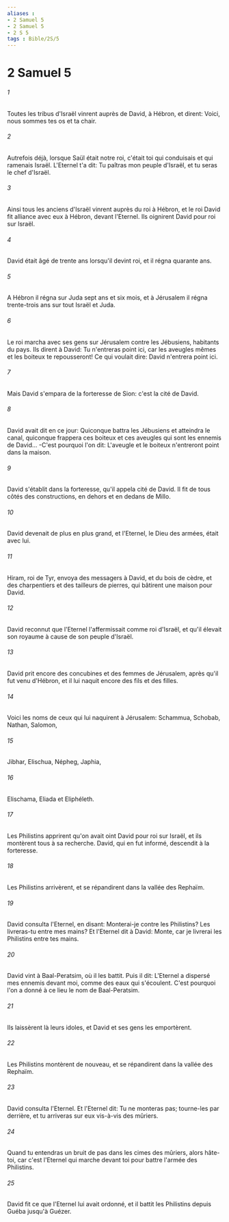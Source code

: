 ```yaml
---
aliases : 
- 2 Samuel 5
- 2 Samuel 5
- 2 S 5
tags : Bible/2S/5
---
```


# 2 Samuel 5

###### 1
Toutes les tribus d'Israël vinrent auprès de David, à Hébron, et dirent: Voici, nous sommes tes os et ta chair.
###### 2
Autrefois déjà, lorsque Saül était notre roi, c'était toi qui conduisais et qui ramenais Israël. L'Eternel t'a dit: Tu paîtras mon peuple d'Israël, et tu seras le chef d'Israël.
###### 3
Ainsi tous les anciens d'Israël vinrent auprès du roi à Hébron, et le roi David fit alliance avec eux à Hébron, devant l'Eternel. Ils oignirent David pour roi sur Israël.
###### 4
David était âgé de trente ans lorsqu'il devint roi, et il régna quarante ans.
###### 5
A Hébron il régna sur Juda sept ans et six mois, et à Jérusalem il régna trente-trois ans sur tout Israël et Juda.
###### 6
Le roi marcha avec ses gens sur Jérusalem contre les Jébusiens, habitants du pays. Ils dirent à David: Tu n'entreras point ici, car les aveugles mêmes et les boiteux te repousseront! Ce qui voulait dire: David n'entrera point ici.
###### 7
Mais David s'empara de la forteresse de Sion: c'est la cité de David.
###### 8
David avait dit en ce jour: Quiconque battra les Jébusiens et atteindra le canal, quiconque frappera ces boiteux et ces aveugles qui sont les ennemis de David... -C'est pourquoi l'on dit: L'aveugle et le boiteux n'entreront point dans la maison.
###### 9
David s'établit dans la forteresse, qu'il appela cité de David. Il fit de tous côtés des constructions, en dehors et en dedans de Millo.
###### 10
David devenait de plus en plus grand, et l'Eternel, le Dieu des armées, était avec lui.
###### 11
Hiram, roi de Tyr, envoya des messagers à David, et du bois de cèdre, et des charpentiers et des tailleurs de pierres, qui bâtirent une maison pour David.
###### 12
David reconnut que l'Eternel l'affermissait comme roi d'Israël, et qu'il élevait son royaume à cause de son peuple d'Israël.
###### 13
David prit encore des concubines et des femmes de Jérusalem, après qu'il fut venu d'Hébron, et il lui naquit encore des fils et des filles.
###### 14
Voici les noms de ceux qui lui naquirent à Jérusalem: Schammua, Schobab, Nathan, Salomon,
###### 15
Jibhar, Elischua, Népheg, Japhia,
###### 16
Elischama, Eliada et Eliphéleth.
###### 17
Les Philistins apprirent qu'on avait oint David pour roi sur Israël, et ils montèrent tous à sa recherche. David, qui en fut informé, descendit à la forteresse.
###### 18
Les Philistins arrivèrent, et se répandirent dans la vallée des Rephaïm.
###### 19
David consulta l'Eternel, en disant: Monterai-je contre les Philistins? Les livreras-tu entre mes mains? Et l'Eternel dit à David: Monte, car je livrerai les Philistins entre tes mains.
###### 20
David vint à Baal-Peratsim, où il les battit. Puis il dit: L'Eternel a dispersé mes ennemis devant moi, comme des eaux qui s'écoulent. C'est pourquoi l'on a donné à ce lieu le nom de Baal-Peratsim.
###### 21
Ils laissèrent là leurs idoles, et David et ses gens les emportèrent.
###### 22
Les Philistins montèrent de nouveau, et se répandirent dans la vallée des Rephaïm.
###### 23
David consulta l'Eternel. Et l'Eternel dit: Tu ne monteras pas; tourne-les par derrière, et tu arriveras sur eux vis-à-vis des mûriers.
###### 24
Quand tu entendras un bruit de pas dans les cimes des mûriers, alors hâte-toi, car c'est l'Eternel qui marche devant toi pour battre l'armée des Philistins.
###### 25
David fit ce que l'Eternel lui avait ordonné, et il battit les Philistins depuis Guéba jusqu'à Guézer.
